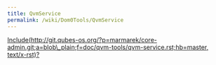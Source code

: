 ```yaml
---
title: QvmService
permalink: /wiki/Dom0Tools/QvmService
---
```


[Include(http://git.qubes-os.org/?p=marmarek/core-admin.git;a=blob\_plain;f=doc/qvm-tools/qvm-service.rst;hb=master, text/x-rst)?](/wiki/Dom0Tools/Include(http%3A/git.qubes-os.org?p=marmarek/core-admin.git;a=blob_plain;f=doc/qvm-tools/qvm-service.rst;hb=master,%20text/x-rst))
